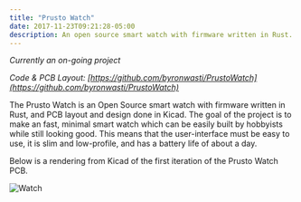 ```yaml
---
title: "Prusto Watch"
date: 2017-11-23T09:21:28-05:00
description: An open source smart watch with firmware written in Rust.
---
```


*Currently an on-going project*

*Code & PCB Layout: [https://github.com/byronwasti/PrustoWatch](https://github.com/byronwasti/PrustoWatch)*

The Prusto Watch is an Open Source smart watch with firmware written in Rust, and PCB layout and design done in Kicad. The goal of the project is to make an fast, minimal smart watch which can be easily built by hobbyists while still looking good. This means that the user-interface must be easy to use, it is slim and low-profile, and has a battery life of about a day.

Below is a rendering from Kicad of the first iteration of the Prusto Watch PCB.

![Watch](/images/prusto_watch/prusto_watch_ver1.svg)
